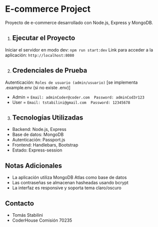 # E-commerce Project

Proyecto de e-commerce desarrollado con Node.js, Express y MongoDB.

1.  ## Ejecutar el Proyecto

Iniciar el servidor en modo dev: `npm run start:dev`
Link para acceder a la aplicación: `http://localhost:8080`

2. ## Credenciales de Prueba

Autenticación: `Roles de usuario (admin/usuario)` [se implementa .example.env (si no existe .env)]

- Admin = `Email: adminCoder@coder.com  Password: adminCod3r123`
- User = `Email: tstabilini@gmail.com  Password: 12345678`

3. ## Tecnologías Utilizadas

- Backend: Node.js, Express
- Base de datos: MongoDB
- Autenticación: Passport.js
- Frontend: Handlebars, Bootstrap
- Estado: Express-session

## Notas Adicionales

- La aplicación utiliza MongoDB Atlas como base de datos
- Las contraseñas se almacenan hasheadas usando bcrypt
- La interfaz es responsive y soporta tema claro/oscuro

## Contacto

- Tomás Stabilini
- CoderHouse Comisión 70235
